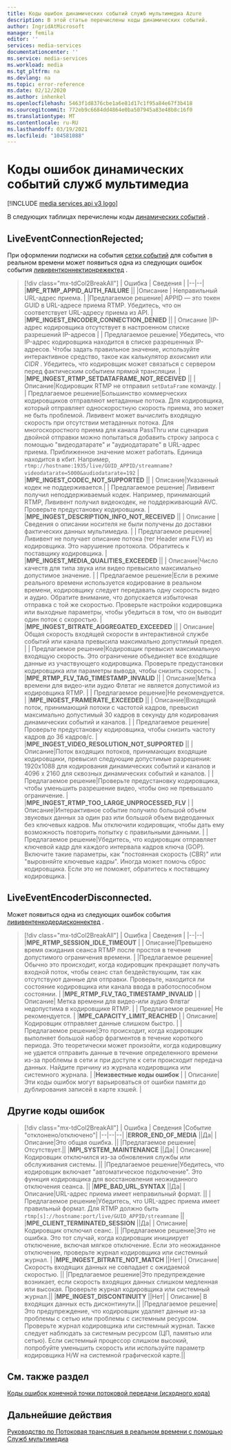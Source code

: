 ```yaml
---
title: Коды ошибок динамических событий служб мультимедиа Azure
description: В этой статье перечислены коды динамических событий.
author: IngridAtMicrosoft
manager: femila
editor: ''
services: media-services
documentationcenter: ''
ms.service: media-services
ms.workload: media
ms.tgt_pltfrm: na
ms.devlang: na
ms.topic: error-reference
ms.date: 02/12/2020
ms.author: inhenkel
ms.openlocfilehash: 5463f1d8376cbe1a6e81d17c1f95a84e67f3b418
ms.sourcegitcommit: 772eb9c6684dd4864e0ba507945a83e48b8c16f0
ms.translationtype: MT
ms.contentlocale: ru-RU
ms.lasthandoff: 03/19/2021
ms.locfileid: "104581088"
---
```

# <a name="media-services-live-event-error-codes"></a>Коды ошибок динамических событий служб мультимедиа

[!INCLUDE [media services api v3 logo](./includes/v3-hr.md)]

В следующих таблицах перечислены коды [динамических событий](live-events-outputs-concept.md) .

## <a name="liveeventconnectionrejected"></a>LiveEventConnectionRejected;

При оформлении подписки на события [сетки событий](../../event-grid/index.yml) для события в реальном времени может появиться одна из следующих ошибок события [лививентконнектионрежектед](monitoring/media-services-event-schemas.md\#liveeventconnectionrejected) .
> [!div class="mx-tdCol2BreakAll"]
>| Ошибка | Сведения |
>|--|--|
>|**MPE_RTMP_APPID_AUTH_FAILURE** ||
>|Описание | Неправильный URL-адрес приема. |
>|Предлагаемое решение| APPID — это токен GUID в URL-адресе приема RTMP. Убедитесь, что он соответствует URL-адресу приема из API. |
>|**MPE_INGEST_ENCODER_CONNECTION_DENIED** ||
>| Описание |IP-адрес кодировщика отсутствует в настроенном списке разрешений IP-адресов |
>| Предлагаемое решение| Убедитесь, что IP-адрес кодировщика находится в списке разрешенных IP-адресов. Чтобы задать правильное значение, используйте интерактивное средство, такое как калькулятор *вхоисмип* или *CIDR* .  Убедитесь, что кодировщик может связаться с сервером перед фактическим событием прямой трансляции. |
>|**MPE_INGEST_RTMP_SETDATAFRAME_NOT_RECEIVED** ||
>| Описание|Кодировщик RTMP не отправил `setDataFrame` команду. |
>| Предлагаемое решение|Большинство коммерческих кодировщиков отправляют метаданные потока. Для кодировщика, который отправляет односкоростную скорость приема, это может не быть проблемой. Лививент может вычислить входящую скорость при отсутствии метаданных потока.  Для многоскоростного приема для канала PassThru или сценария двойной отправки можно попытаться добавить строку запроса с помощью "видеодатарате" и "аудиодатарате" в URL-адрес приема. Приближенное значение может работать. Единица находится в кбит. Например,  `rtmp://hostname:1935/live/GUID_APPID/streamname?videodatarate=5000&audiodatarate=192` |
>|**MPE_INGEST_CODEC_NOT_SUPPORTED** ||
>| Описание|Указанный кодек не поддерживается.|
>| Предлагаемое решение| Лививент получил неподдерживаемый кодек. Например, принимающий RTMP, Лививент получил видеокодек, не поддерживающий AVC.  Проверьте предустановку кодировщика. |
>|**MPE_INGEST_DESCRIPTION_INFO_NOT_RECEIVED** ||
>| Описание |Сведения о описании носителя не были получены до доставки фактических данных мультимедиа. |
>| Предлагаемое решение|Лививент не получает описание потока (тег Header или FLV) из кодировщика. Это нарушение протокола. Обратитесь к поставщику кодировщика. |
>|**MPE_INGEST_MEDIA_QUALITIES_EXCEEDED** ||
>| Описание|Число качеств для типа звука или видео превысило максимально допустимое значение. |
>| Предлагаемое решение|Если в режиме реального времени используется кодирование в реальном времени, кодировщику следует передавать одну скорость видео и аудио.  Обратите внимание, что допускается избыточная отправка с той же скоростью. Проверьте настройки кодировщика или выходные параметры, чтобы убедиться в том, что он выводит один поток с скоростью. |
>|**MPE_INGEST_BITRATE_AGGREGATED_EXCEEDED** ||
>| Описание|Общая скорость входящей скорости в интерактивной службе событий или канала превысила максимально допустимый предел. |
>| Предлагаемое решение|Кодировщик превысил максимальную входящую скорость. Это ограничение объединяет все входящие данные из участвующего кодировщика. Проверьте предустановки кодировщика или параметры вывода, чтобы снизить скорость. |
>|**MPE_RTMP_FLV_TAG_TIMESTAMP_INVALID** ||
>| Описание|Метка времени для видео-или аудио Флвтаг не является допустимой из кодировщика RTMP. |
>| Предлагаемое решение|Не рекомендуется. |
>|**MPE_INGEST_FRAMERATE_EXCEEDED** ||
>| Описание|Входящий поток, принимающий потоки с частотой кадров, превысил максимально допустимый 30 кадров в секунду для кодирования динамических событий и каналов. |
>| Предлагаемое решение|Проверьте предустановку кодировщика, чтобы снизить частоту кадров до 36 кадров/с. |
>|**MPE_INGEST_VIDEO_RESOLUTION_NOT_SUPPORTED** ||
>| Описание|Поток входящих потоков, принимающих входящие кодировщики, превысил следующие допустимые разрешения: 1920x1088 для кодирования динамических событий и каналов и 4096 x 2160 для сквозных динамических событий и каналов. |
>| Предлагаемое решение|Проверьте предустановку кодировщика, чтобы уменьшить разрешение видео, чтобы оно не превышало ограничение. |
>|**MPE_INGEST_RTMP_TOO_LARGE_UNPROCESSED_FLV** |
>| Описание|Интерактивное событие получило большой объем звуковых данных за один раз или большой объем видеоданных без ключевых кадров. Мы отключили кодировщик, чтобы дать ему возможность повторить попытку с правильными данными. |
>| Предлагаемое решение|Убедитесь, что кодировщик отправляет ключевой кадр для каждого интервала кадров ключа (GOP).  Включите такие параметры, как "постоянная скорость (CBR)" или "выровняйте ключевые кадры". Иногда может помочь сброс кодировщика. Если это не поможет, обратитесь к поставщику кодировщика. |

## <a name="liveeventencoderdisconnected"></a>LiveEventEncoderDisconnected.

Может появиться одна из следующих ошибок события [лививентенкодердисконнектед](monitoring/media-services-event-schemas.md\#liveeventencoderdisconnected) .

> [!div class="mx-tdCol2BreakAll"]
>| Ошибка | Сведения |
>|--|--|
>|**MPE_RTMP_SESSION_IDLE_TIMEOUT** |
>| Описание|Превышено время ожидания сеанса RTMP после простоя в течение допустимого ограничения времени. |
>|Предлагаемое решение|Обычно это происходит, когда кодировщик прекращает получать входной поток, чтобы сеанс стал бездействующим, так как отсутствуют данные для отправки. Проверьте, находится ли состояние кодировщика или канала ввода в работоспособном состоянии. |
>|**MPE_RTMP_FLV_TAG_TIMESTAMP_INVALID** |
>|Описание| Метка времени для видео-или аудио Флвтаг недопустима в кодировщике RTMP. |
>| Предлагаемое решение| Не рекомендуется. |
>|**MPE_CAPACITY_LIMIT_REACHED** |
>| Описание|Кодировщик отправляет данные слишком быстро. |
>| Предлагаемое решение|Это происходит, когда кодировщик выполняет большой набор фрагментов в течение короткого периода.  Это теоретически может произойти, когда кодировщику не удается отправить данные в течение определенного времени из-за проблемы в сети и при доступе к сети происходит передача данных. Найдите причину из журнала кодировщика или системного журнала. |
>|**Неизвестные коды ошибок** |
>| Описание| Эти коды ошибок могут варьироваться от ошибки памяти до дублирования записей в карте хэшей. |

## <a name="other-error-codes"></a>Другие коды ошибок

> [!div class="mx-tdCol2BreakAll"]
>| Ошибка | Сведения |Событие "отклонено/отключено"|
>|--|--|--|
>|**ERROR_END_OF_MEDIA** ||Да|
>| Описание|Это общая ошибка. ||
>|Предлагаемое решение| Отсутствует.||
>|**MPI_SYSTEM_MAINTENANCE** ||Да|
>| Описание|Кодировщик отключился из-за обновления службы или обслуживания системы. ||
>|Предлагаемое решение|Убедитесь, что кодировщик включает "автоматическое подключение". Это функция кодировщика для восстановления неожиданного отключения сеанса. ||
>|**MPE_BAD_URL_SYNTAX** ||Да|
>| Описание|URL-адрес приема имеет неправильный формат. ||
>|Предлагаемое решение|Убедитесь, что URL-адрес приема имеет правильный формат. Для RTMP должно быть `rtmp[s]://hostname:port/live/GUID_APPID/streamname` ||
>|**MPE_CLIENT_TERMINATED_SESSION** ||Да|
>| Описание|Кодировщик отключил сеанс.  ||
>|Предлагаемое решение|Это не ошибка. Это тот случай, когда кодировщик инициирует отключение, включая мягкое отключение. Если это неожиданное отключение, проверьте журнал кодировщика или системный журнал. |
>|**MPE_INGEST_BITRATE_NOT_MATCH** ||Нет|
>| Описание|Скорость входящих данных не совпадает с ожидаемой скоростью. ||
>|Предлагаемое решение|Это предупреждение возникает, если скорость входящих данных слишком медленная или высокая. Проверьте журнал кодировщика или системный журнал.||
>|**MPE_INGEST_DISCONTINUITY** ||Нет|
>| Описание| В входящих данных есть дисконтинути.||
>|Предлагаемое решение| Это предупреждение, что кодировщик удаляет данные из-за проблемы с сетью или проблемы с системным ресурсом. Проверьте журнал кодировщика или системный журнал. Также следует наблюдать за системным ресурсом (ЦП, памятью или сетью). Если системный процессор слишком высокий, попробуйте уменьшить скорость или используйте параметр кодировщика H/W на системной графической карте.||

## <a name="see-also"></a>См. также раздел

[Коды ошибок конечной точки потоковой передачи (исходного кода)](streaming-endpoint-error-codes.md)

## <a name="next-steps"></a>Дальнейшие действия

[Руководство по Потоковая трансляция в реальном времени с помощью Служб мультимедиа](stream-live-tutorial-with-api.md)
